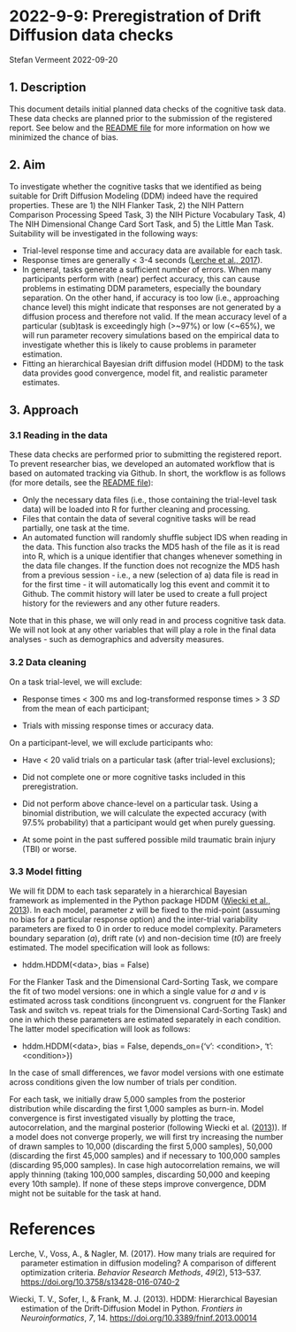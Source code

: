 2022-9-9: Preregistration of Drift Diffusion data checks
================
Stefan Vermeent
2022-09-20

## 1. Description

This document details initial planned data checks of the cognitive task
data. These data checks are planned prior to the submission of the
registered report. See below and the [README
file](https://github.com/stefanvermeent/abcd_ddm) for more information
on how we minimized the chance of bias.

## 2. Aim

To investigate whether the cognitive tasks that we identified as being
suitable for Drift Diffusion Modeling (DDM) indeed have the required
properties. These are 1) the NIH Flanker Task, 2) the NIH Pattern
Comparison Processing Speed Task, 3) the NIH Picture Vocabulary Task, 4)
The NIH Dimensional Change Card Sort Task, and 5) the Little Man Task.
Suitability will be investigated in the following ways:

- Trial-level response time and accuracy data are available for each
  task.
- Response times are generally \< 3-4 seconds ([Lerche et al.,
  2017](#ref-lerche_2017)).
- In general, tasks generate a sufficient number of errors. When many
  participants perform with (near) perfect accuracy, this can cause
  problems in estimating DDM parameters, especially the boundary
  separation. On the other hand, if accuracy is too low (i.e.,
  approaching chance level) this might indicate that responses are not
  generated by a diffusion process and therefore not valid. If the mean
  accuracy level of a particular (sub)task is exceedingly high (\>\~97%)
  or low (\<\~65%), we will run parameter recovery simulations based on
  the empirical data to investigate whether this is likely to cause
  problems in parameter estimation.
- Fitting an hierarchical Bayesian drift diffusion model (HDDM) to the
  task data provides good convergence, model fit, and realistic
  parameter estimates.

## 3. Approach

### 3.1 Reading in the data

These data checks are performed prior to submitting the registered
report. To prevent researcher bias, we developed an automated workflow
that is based on automated tracking via Github. In short, the workflow
is as follows (for more details, see the [README
file](https://github.com/stefanvermeent/abcd_ddm)):

- Only the necessary data files (i.e., those containing the trial-level
  task data) will be loaded into R for further cleaning and processing.
- Files that contain the data of several cognitive tasks will be read
  partially, one task at the time.
- An automated function will randomly shuffle subject IDS when reading
  in the data. This function also tracks the MD5 hash of the file as it
  is read into R, which is a unique identifier that changes whenever
  something in the data file changes. If the function does not recognize
  the MD5 hash from a previous session - i.e., a new (selection of a)
  data file is read in for the first time - it will automatically log
  this event and commit it to Github. The commit history will later be
  used to create a full project history for the reviewers and any other
  future readers.

Note that in this phase, we will only read in and process cognitive task
data. We will not look at any other variables that will play a role in
the final data analyses - such as demographics and adversity measures.

### 3.2 Data cleaning

On a task trial-level, we will exclude:

- Response times \< 300 ms and log-transformed response times \> 3 *SD*
  from the mean of each participant;

- Trials with missing response times or accuracy data.

On a participant-level, we will exclude participants who:

- Have \< 20 valid trials on a particular task (after trial-level
  exclusions);

- Did not complete one or more cognitive tasks included in this
  preregistration.

- Did not perform above chance-level on a particular task. Using a
  binomial distribution, we will calculate the expected accuracy (with
  97.5% probability) that a participant would get when purely guessing.

- At some point in the past suffered possible mild traumatic brain
  injury (TBI) or worse.

### 3.3 Model fitting

We will fit DDM to each task separately in a hierarchical Bayesian
framework as implemented in the Python package HDDM ([Wiecki et al.,
2013](#ref-wiecki_2013)). In each model, parameter *z* will be fixed to
the mid-point (assuming no bias for a particular response option) and
the inter-trial variability parameters are fixed to 0 in order to reduce
model complexity. Parameters boundary separation (*a*), drift rate (*v*)
and non-decision time (*t0*) are freely estimated. The model
specification will look as follows:

- hddm.HDDM(\<data\>, bias = False)

For the Flanker Task and the Dimensional Card-Sorting Task, we compare
the fit of two model versions: one in which a single value for *a* and
*v* is estimated across task conditions (incongruent vs. congruent for
the Flanker Task and switch vs. repeat trials for the Dimensional
Card-Sorting Task) and one in which these parameters are estimated
separately in each condition. The latter model specification will look
as follows:

- hddm.HDDM(\<data\>, bias = False, depends_on={‘v’: \<condition\>, ‘t’:
  \<condition\>})

In the case of small differences, we favor model versions with one
estimate across conditions given the low number of trials per condition.

For each task, we initially draw 5,000 samples from the posterior
distribution while discarding the first 1,000 samples as burn-in. Model
convergence is first investigated visually by plotting the trace,
autocorrelation, and the marginal posterior (following Wiecki et al.
([2013](#ref-wiecki_2013))). If a model does not converge properly, we
will first try increasing the number of drawn samples to 10,000
(discarding the first 5,000 samples), 50,000 (discarding the first
45,000 samples) and if necessary to 100,000 samples (discarding 95,000
samples). In case high autocorrelation remains, we will apply thinning
(taking 100,000 samples, discarding 50,000 and keeping every 10th
sample). If none of these steps improve convergence, DDM might not be
suitable for the task at hand.

# References

<div id="refs" class="references csl-bib-body hanging-indent"
line-spacing="2">

<div id="ref-lerche_2017" class="csl-entry">

Lerche, V., Voss, A., & Nagler, M. (2017). How many trials are required
for parameter estimation in diffusion modeling? A comparison of
different optimization criteria. *Behavior Research Methods*, *49*(2),
513–537. <https://doi.org/10.3758/s13428-016-0740-2>

</div>

<div id="ref-wiecki_2013" class="csl-entry">

Wiecki, T. V., Sofer, I., & Frank, M. J. (2013). HDDM: Hierarchical
Bayesian estimation of the Drift-Diffusion Model in Python. *Frontiers
in Neuroinformatics*, *7*, 14.
<https://doi.org/10.3389/fninf.2013.00014>

</div>

</div>
